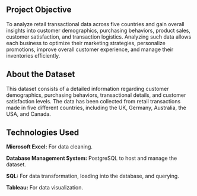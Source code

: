 ## Project Objective

To analyze retail transactional data across five countries and gain overall insights into customer demographics, purchasing behaviors, product sales, customer satisfaction, and transaction logistics. Analyzing such data allows each business to optimize their marketing strategies, personalize promotions, improve overall customer experience, and manage their inventories efficiently.

## About the Dataset

This dataset consists of a detailed information regarding customer demographics, purchasing behaviors, transactional details, and customer satisfaction levels. The data has been collected from retail transactions made in five different countries, including the UK, Germany, Australia, the USA, and Canada.  

## Technologies Used
**Microsoft Excel:** For data cleaning.

**Database Management System:** PostgreSQL to host and manage the dataset. 

**SQL:** For data transformation, loading into the database, and querying.

**Tableau:** For data visualization.
